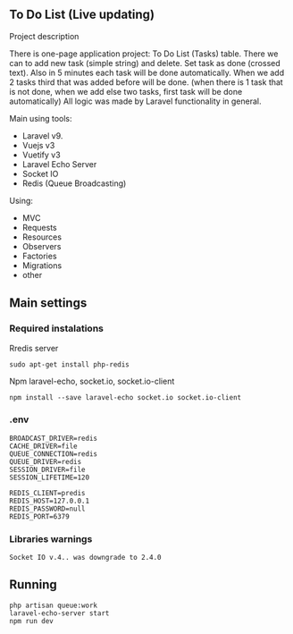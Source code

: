 ## To Do List (Live updating)

Project description

There is one-page application project: To Do List (Tasks) table.
There we can to add new task (simple string) and delete. Set task as done (crossed text).
Also in 5 minutes each task will be done automatically. When we add 2 tasks third that was added before will be done. 
(when there is 1 task that is not done, when we add else two tasks, first task will be done automatically)
All logic was made by Laravel functionality in general.

Main using tools:

- Laravel v9.
- Vuejs v3
- Vuetify v3
- Laravel Echo Server
- Socket IO
- Redis (Queue Broadcasting)

Using:

- MVC
- Requests
- Resources
- Observers
- Factories
- Migrations
- other


## Main settings
### Required instalations
Rredis server

    sudo apt-get install php-redis

Npm laravel-echo, socket.io, socket.io-client

    npm install --save laravel-echo socket.io socket.io-client

### .env

    BROADCAST_DRIVER=redis
    CACHE_DRIVER=file
    QUEUE_CONNECTION=redis
    QUEUE_DRIVER=redis
    SESSION_DRIVER=file
    SESSION_LIFETIME=120

    REDIS_CLIENT=predis
    REDIS_HOST=127.0.0.1
    REDIS_PASSWORD=null
    REDIS_PORT=6379

### Libraries warnings

    Socket IO v.4.. was downgrade to 2.4.0

## Running

    php artisan queue:work
    laravel-echo-server start
    npm run dev
